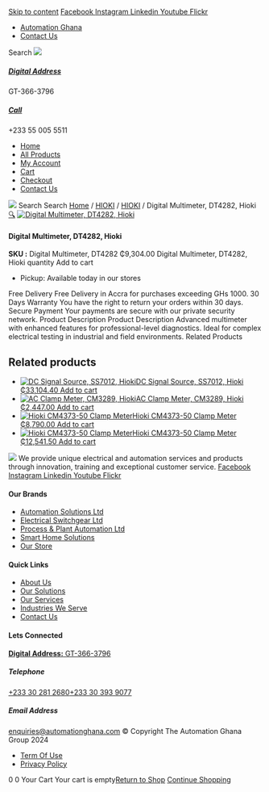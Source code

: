[Skip to content](https://store.automationghana.com/product/digital-multimeter-dt4282-hioki/#content)
[ Facebook ](https://www.facebook.com/automationgh/) [ Instagram ](https://www.instagram.com/automationgh/) [ Linkedin ](https://www.linkedin.com/company/the-automation-ghana-limited/) [ Youtube ](https://www.youtube.com/channel/UCurrRDUSm5oIW39VXjn1u0w) [ Flickr ](https://www.flickr.com/photos/181794037@N07/)
  * [ Automation Ghana ](https://automationghana.com)
  * [ Contact Us ](https://store.automationghana.com/contact/)


Search
[ ![](https://store.automationghana.com/wp-content/uploads/2024/04/Website-TAGG-Logo-BLUE.png) ](https://store.automationghana.com/)
[ ](https://maps.app.goo.gl/m4xeaagWCNbLk4jM6)
#####  [ Digital Address ](https://maps.app.goo.gl/m4xeaagWCNbLk4jM6)
GT-366-3796 
[ ](tel:+233550055511)
#####  [ Call ](tel:+233550055511)
+233 55 005 5511 
  * [Home](https://store.automationghana.com/)
  * [All Products](https://store.automationghana.com/shop/)
  * [My Account](https://store.automationghana.com/my-account/)
  * [Cart](https://store.automationghana.com/cart/)
  * [Checkout](https://store.automationghana.com/checkout/)
  * [Contact Us](https://store.automationghana.com/contact/)


[![](https://store.automationghana.com/wp-content/uploads/2024/04/AutomationGhana_logo_white.png)](https://store.automationghana.com)
Search
Search
[Home](https://store.automationghana.com) / [HIOKI](https://store.automationghana.com/product-category/hioki/) / [HIOKI](https://store.automationghana.com/product-category/hioki/hioki-hioki/) / Digital Multimeter, DT4282, Hioki
[🔍](https://store.automationghana.com/product/digital-multimeter-dt4282-hioki/)
[![Digital Multimeter, DT4282, Hioki](https://store.automationghana.com/wp-content/uploads/2025/05/Digital-Multimeter-DT4282-600x400.png)](https://store.automationghana.com/wp-content/uploads/2025/05/Digital-Multimeter-DT4282.png)
####  Digital Multimeter, DT4282, Hioki 
**SKU :** Digital Multimeter, DT4282 
₵9,304.00
Digital Multimeter, DT4282, Hioki quantity
Add to cart
  * Pickup: Available today in our stores


Free Delivery 
Free Delivery in Accra for purchases exceeding GHs 1000. 
30 Days Warranty 
You have the right to return your orders within 30 days. 
Secure Payment 
Your payments are secure with our private security network. 
Product Description
Product Description
Advanced multimeter with enhanced features for professional-level diagnostics. Ideal for complex electrical testing in industrial and field environments.
Related Products 
## Related products
  * [![DC Signal Source, SS7012, Hioki](https://store.automationghana.com/wp-content/uploads/2025/05/DC-Signal-Source-SS7012-Hioki-300x300.png)DC Signal Source, SS7012, Hioki ₵33,104.40 ](https://store.automationghana.com/product/dc-signal-source-ss7012-hioki/)
[Add to cart](https://store.automationghana.com/product/digital-multimeter-dt4282-hioki/?add-to-cart=24683)
  * [![AC Clamp Meter, CM3289, Hioki](https://store.automationghana.com/wp-content/uploads/2025/05/AC-Clamp-Meter-CM3289-Hioki-300x300.png)AC Clamp Meter, CM3289, Hioki ₵2,447.00 ](https://store.automationghana.com/product/ac-clamp-meter-cm3289-hioki/)
[Add to cart](https://store.automationghana.com/product/digital-multimeter-dt4282-hioki/?add-to-cart=24677)
  * [![Hioki CM4373-50 Clamp Meter](https://store.automationghana.com/wp-content/uploads/2025/05/ACDC-Clamp-Meter-300x300.png)Hioki CM4373-50 Clamp Meter ₵8,790.00 ](https://store.automationghana.com/product/hioki-cm4373-50-clamp-meter-2/)
[Add to cart](https://store.automationghana.com/product/digital-multimeter-dt4282-hioki/?add-to-cart=24675)
  * [![Hioki CM4373-50 Clamp Meter](https://store.automationghana.com/wp-content/uploads/2025/03/hioki-300x300.png)Hioki CM4373-50 Clamp Meter ₵12,541.50 ](https://store.automationghana.com/product/hioki-cm4373-50-clamp-meter/)
[Add to cart](https://store.automationghana.com/product/digital-multimeter-dt4282-hioki/?add-to-cart=24576)


![](https://store.automationghana.com/wp-content/uploads/2024/04/AutomationGhana_logo_white.png)
We provide unique electrical and automation services and products through innovation, training and exceptional customer service.
[ Facebook ](https://www.facebook.com/automationgh/) [ Instagram ](https://www.instagram.com/automationgh/) [ Linkedin ](https://www.linkedin.com/company/the-automation-ghana-limited/) [ Youtube ](https://www.youtube.com/channel/UCurrRDUSm5oIW39VXjn1u0w) [ Flickr ](https://www.flickr.com/photos/181794037@N07/)
#### Our Brands
  * [ Automation Solutions Ltd ](https://store.automationghana.com/product/digital-multimeter-dt4282-hioki/)
  * [ Electrical Switchgear Ltd ](https://store.automationghana.com/product/digital-multimeter-dt4282-hioki/)
  * [ Process & Plant Automation Ltd ](https://store.automationghana.com/product/digital-multimeter-dt4282-hioki/)
  * [ Smart Home Solutions ](https://store.automationghana.com/product/digital-multimeter-dt4282-hioki/)
  * [ Our Store ](https://store.automationghana.com/product/digital-multimeter-dt4282-hioki/)


#### Quick Links
  * [ About Us ](https://store.automationghana.com/product/digital-multimeter-dt4282-hioki/)
  * [ Our Solutions ](https://store.automationghana.com/product/digital-multimeter-dt4282-hioki/)
  * [ Our Services ](https://store.automationghana.com/product/digital-multimeter-dt4282-hioki/)
  * [ Industries We Serve ](https://store.automationghana.com/product/digital-multimeter-dt4282-hioki/)
  * [ Contact Us ](https://store.automationghana.com/product/digital-multimeter-dt4282-hioki/)


#### Lets Connected
[**Digital Address:** GT-366-3796](https://maps.app.goo.gl/m4xeaagWCNbLk4jM6)
#####  Telephone 
[ +233 30 281 2680](tel:+233302812680)[+233 30 393 9077](https://store.automationghana.com/product/digital-multimeter-dt4282-hioki/+233303939077)
#####  Email Address 
enquiries@automationghana.com 
© Copyright The Automation Ghana Group 2024
  * [ Term Of Use ](https://store.automationghana.com/product/digital-multimeter-dt4282-hioki/)
  * [ Privacy Policy ](https://store.automationghana.com/product/digital-multimeter-dt4282-hioki/)


0
0
Your Cart
Your cart is empty[Return to Shop](https://store.automationghana.com/shop/)
[Continue Shopping](https://store.automationghana.com/product/digital-multimeter-dt4282-hioki/)
